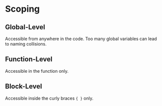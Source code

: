 # Scoping
## Global-Level
Accessible from anywhere in the code. Too many global variables can lead to naming collisions.

## Function-Level
Accessible in the function only.

## Block-Level
Accessible inside the curly braces `{ }` only.
